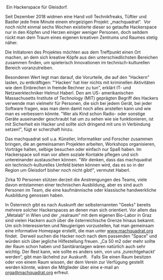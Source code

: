  Ein Hackerspace für Gleisdorf.

Seit Dezember 2018 widmen eine Hand voll Technikfreaks, Tüftler und Bastler jede freie Minute einem ehrgeizigen Projekt: „machquadrat“.  Vor noch nicht einmal sechs Wochen existierte dieser so getaufte Hackerspace nur in den Köpfen und Herzen einiger weniger Personen, doch seitdem rückt man dem Traum eines eigenen kreativen Zentrums und Raumes stetig näher. 

Die Initiatoren des Projektes möchten aus dem Treffpunkt einen Ort machen, an dem sich kreative Köpfe aus den unterschiedlichsten Bereichen zusammen finden, um spielerisch Innovationen im technisch-kulturellen Bereich voranzutreiben. 

Besonderen Wert legt man darauf, die Vorurteile, die auf den "Hackern" lasten, zu entkräftigen: "'Hacken' hat hier nichts mit kriminellen Aktivitäten wie dem Einbrechen in fremde Rechner zu tun", erklärt IT- und Netzwerktechniker Helmut Haberl. Den am US- amerikanischen Massachusetts Institute of Technology (MIT) geprägten Begriff des Hackers verwende man vielmehr für Personen, die sich bei jedem Gerät, bei jeder Software fragen, was man denn damit noch alles anstellen kann und wie man es verbessern könnte. "Wer als Kind schon Radio- oder sonstige Geräte auseinander geschraubt hat um zu sehen wie sie funktionieren, ist mit Sicherheit ein Hacker und sollte sich dringend mit uns in Verbindung setzen!", fügt er scherzhaft hinzu.

Das machquadrat soll u.a. Künstler, Informatiker und Forscher zusammen bringen, die an gemeinsamen Projekten arbeiten, Workshops organisieren, Vorträge halten, selbige besuchen oder einfach nur Spaß haben. Im Hackerspace soll man vor allem soziale Kontakte pflegen und sich untereinander austauschen können. "Wir denken, dass das machquadrat ein technisch-kulturelles Umfeld bieten können wird, das es so in der Region um Gleisdorf bisher noch nicht gibt!", vermutet Haberl.

Zirka 10 Personen stützen derzeit die Anstrengungen des Teams, viele davon entstammen einer technischen Ausbildung, aber es sind auch Personen im Team, die eine kaufmännische oder klassische handwerkliche Ausbildung genossen haben. 

In Österreich gibt es nach Auskunft der selbsternannten "Geeks" bereits mehrere solcher Hackerspaces an denen man sich orientiert. Vor allem das „Metalab“ in Wien und der „realraum“ mit dem eigenen Bio-Labor in Graz sind vielen Hackern auch über die österreichische Grenze hinaus bekannt. 
Um sich Interessierten und Neugierigen vorzustellen, hat man gemeinsam eine informative Homepage erstellt, die man unter www.machquadrat.org findet.  Derweil suchen die Hacker noch nach dem passenden "Space" und würden sich über jegliche Hilfestellung freuen. „Ca 50 m2 oder mehr sollte der Raum schon haben und Sanitäranlagen wären natürlich auch sehr wichtig. Der Rest kann, wie sollte es anders sein, von uns ‚zurechtgehackt‘ werden“, gibt man lächelnd zur Auskunft. 
 
Falls Sie einen Raum besitzen oder von einem Raum wissen, der dem Verein zur Verfügung gestellt werden könnte, wären die Mitglieder über eine e-mail an orga@machquadrat.org erfreut. 
